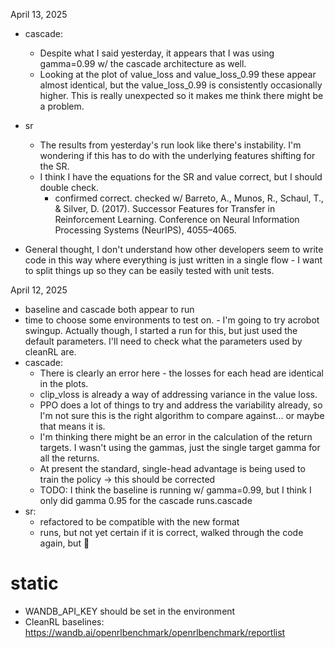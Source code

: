 April 13, 2025

- cascade:
	- Despite what I said yesterday, it appears that I was using gamma=0.99 w/ the cascade architecture as well.
	- Looking at the plot of value_loss and value_loss_0.99 these appear almost identical, but the value_loss_0.99 is
	  consistently occasionally higher. This is really unexpected so it makes me think there might be a problem.
- sr
  - The results from yesterday's run look like there's instability. I'm wondering if this has to do with the underlying
  features shifting for the SR.
  - I think I have the equations for the SR and value correct, but I should double check.
    - confirmed correct. checked w/ Barreto, A., Munos, R., Schaul, T., & Silver, D. (2017). Successor Features for
    Transfer in Reinforcement Learning. Conference on Neural Information Processing Systems (NeurIPS), 4055–4065.

- General thought, I don't understand how other developers seem to write code in this way where everything is just
 written in a single flow - I want to split things up so they can be easily tested with unit tests.


April 12, 2025


- baseline and cascade both appear to run
- time to choose some environments to test on.
		- I'm going to try acrobot swingup. Actually though, I started a run for this, but just used the default parameters.
		I'll need to check what the parameters used by cleanRL are.
- cascade:
	- There is clearly an error here - the losses for each head are identical in the plots.
	- clip_vloss is already a way of addressing variance in the value loss.
	- PPO does a lot of things to try and address the variability already, so I'm not sure this is the right algorithm to
	  compare against... or maybe that means it is.
	- I'm thinking there might be an error in the calculation of the return targets.
		I wasn't using the gammas, just the single target gamma for all the returns.
	- At present the standard, single-head advantage is being used to train the policy -> this should be corrected
	- TODO: I think the baseline is running w/ gamma=0.99, but I think I only did gamma 0.95 for the cascade runs.cascade
- sr:
	- refactored to be compatible with the new format
	- runs, but not yet certain if it is correct, walked through the code again, but :shrug:


# static

- WANDB_API_KEY should be set in the environment
- CleanRL baselines: https://wandb.ai/openrlbenchmark/openrlbenchmark/reportlist